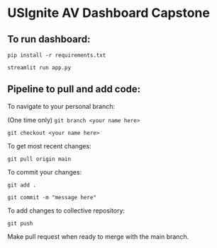 # USIgnite AV Dashboard Capstone

## To run dashboard:

`pip install -r requirements.txt`

`streamlit run app.py`

## Pipeline to pull and add code:
To navigate to your personal branch:

(One time only) `git branch <your name here>`

`git checkout <your name here>`

To get most recent changes: 

`git pull origin main`

To commit your changes: 

`git add .`

`git commit -m "message here"`

To add changes to collective repository:

`git push`

Make pull request when ready to merge with the main branch.
